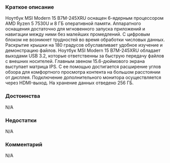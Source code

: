 ### **Краткое описание**
Ноутбук MSI Modern 15 B7M-245XRU оснащен 6-ядерным процессором AMD Ryzen 5 7530U и 8 ГБ оперативной памяти. Аппаратного оснащения достаточно для мгновенного запуска приложений и навигации между ними без малейших промедлений. С цифровым блоком не возникнет трудностей во время обработки числовых данных. Раскрытие крышки на 180 градусов обуславливает удобное изучение и демонстрацию файлов.  Ноутбук MSI Modern 15 B7M-245XRU обладает выходами USB 3.2, которые ответственны за быструю передачу файлов с внешних носителей. Главным звеном 15.6-дюймового экрана выступает матрица IPS. С ее помощью достигается расширение углов обзора для комфортного просмотра контента на большом расстоянии от дисплея. Подключение дополнительного монитора осуществляется через HDMI-выход. На хранение данных отведено 256 ГБ.

### **Достоинства**
N/A

### **Недостатки**
N/A

### **Комментарий**
N/A
